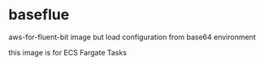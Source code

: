 # baseflue
aws-for-fluent-bit image but load configuration from base64 environment

this image is for ECS Fargate Tasks
